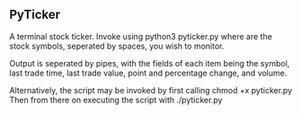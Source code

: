 PyTicker
--------

A terminal stock ticker. Invoke using
	python3 pyticker.py <SYMBOLS>
where <SYMBOLS> are the stock symbols, seperated by spaces, you wish to monitor.

Output is seperated by pipes, with the fields of each item being the symbol, last trade time, last trade value, point and percentage change, and volume.

Alternatively, the script may be invoked by first calling
	chmod +x pyticker.py
Then from there on executing the script with
	./pyticker.py <SYMBOLS>
